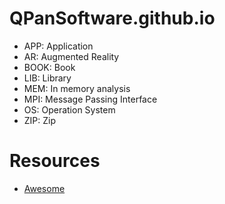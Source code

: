 # QPanSoftware.github.io

- APP: Application
- AR: Augmented Reality
- BOOK: Book
- LIB: Library
- MEM: In memory analysis
- MPI: Message Passing Interface
- OS: Operation System
- ZIP: Zip

# Resources

- [Awesome](https://github.com/sindresorhus/awesome)
